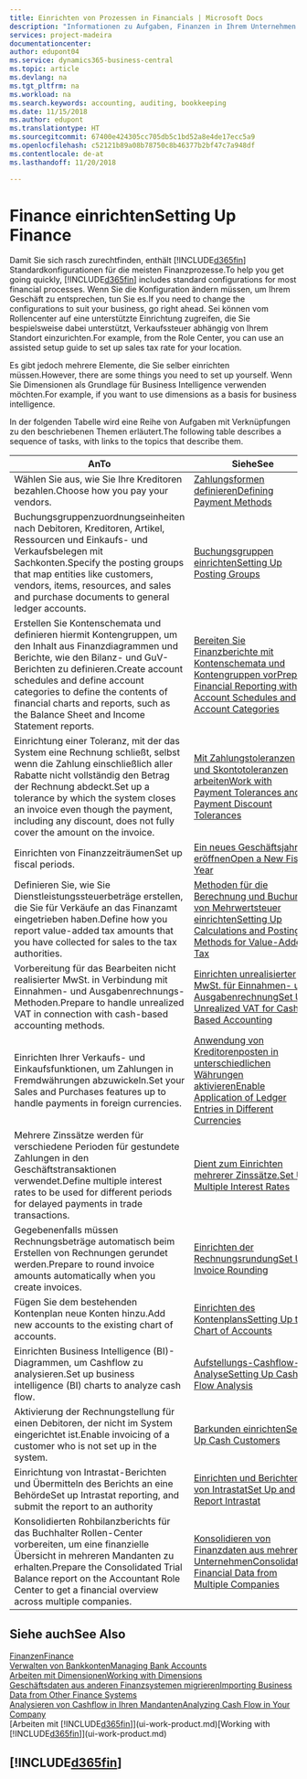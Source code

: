 ```yaml
---
title: Einrichten von Prozessen in Financials | Microsoft Docs
description: "Informationen zu Aufgaben, Finanzen in Ihrem Unternehmen einzurichten, um Ihrer Buchhaltung, oder Buchhaltungsanforderungen Prüfungen zu entsprechen."
services: project-madeira
documentationcenter: 
author: edupont04
ms.service: dynamics365-business-central
ms.topic: article
ms.devlang: na
ms.tgt_pltfrm: na
ms.workload: na
ms.search.keywords: accounting, auditing, bookkeeping
ms.date: 11/15/2018
ms.author: edupont
ms.translationtype: HT
ms.sourcegitcommit: 67400e424305cc705db5c1bd52a8e4de17ecc5a9
ms.openlocfilehash: c52121b89a08b78750c8b46377b2bf47c7a948df
ms.contentlocale: de-at
ms.lasthandoff: 11/20/2018

---
```

# <a name="setting-up-finance"></a><span data-ttu-id="677e6-103">Finance einrichten</span><span class="sxs-lookup"><span data-stu-id="677e6-103">Setting Up Finance</span></span>
<span data-ttu-id="677e6-104">Damit Sie sich rasch zurechtfinden, enthält [!INCLUDE[d365fin](includes/d365fin_md.md)]  Standardkonfigurationen für die meisten Finanzprozesse.</span><span class="sxs-lookup"><span data-stu-id="677e6-104">To help you get going quickly, [!INCLUDE[d365fin](includes/d365fin_md.md)] includes standard configurations for most financial processes.</span></span> <span data-ttu-id="677e6-105">Wenn Sie die Konfiguration ändern müssen, um Ihrem Geschäft zu entsprechen, tun Sie es.</span><span class="sxs-lookup"><span data-stu-id="677e6-105">If you need to change the configurations to suit your business, go right ahead.</span></span> <span data-ttu-id="677e6-106">Sei können vom Rollencenter auf eine unterstützte Einrichtung zugreifen, die Sie bespielsweise dabei unterstützt, Verkaufssteuer abhängig von Ihrem Standort einzurichten.</span><span class="sxs-lookup"><span data-stu-id="677e6-106">For example, from the Role Center, you can use an assisted setup guide to set up sales tax rate for your location.</span></span>  

<span data-ttu-id="677e6-107">Es gibt jedoch mehrere Elemente, die Sie selber einrichten müssen.</span><span class="sxs-lookup"><span data-stu-id="677e6-107">However, there are some things you need to set up yourself.</span></span> <span data-ttu-id="677e6-108">Wenn Sie Dimensionen als Grundlage für Business Intelligence verwenden möchten.</span><span class="sxs-lookup"><span data-stu-id="677e6-108">For example, if you want to use dimensions as a basis for business intelligence.</span></span>  

<span data-ttu-id="677e6-109">In der folgenden Tabelle wird eine Reihe von Aufgaben mit Verknüpfungen zu den beschriebenen Themen erläutert.</span><span class="sxs-lookup"><span data-stu-id="677e6-109">The following table describes a sequence of tasks, with links to the topics that describe them.</span></span>

| <span data-ttu-id="677e6-110">An</span><span class="sxs-lookup"><span data-stu-id="677e6-110">To</span></span> | <span data-ttu-id="677e6-111">Siehe</span><span class="sxs-lookup"><span data-stu-id="677e6-111">See</span></span> |
| --- | --- |
| <span data-ttu-id="677e6-112">Wählen Sie aus, wie Sie Ihre Kreditoren bezahlen.</span><span class="sxs-lookup"><span data-stu-id="677e6-112">Choose how you pay your vendors.</span></span> |[<span data-ttu-id="677e6-113">Zahlungsformen definieren</span><span class="sxs-lookup"><span data-stu-id="677e6-113">Defining Payment Methods</span></span>](finance-payment-methods.md) |
| <span data-ttu-id="677e6-114">Buchungsgruppenzuordnungseinheiten nach Debitoren, Kreditoren, Artikel, Ressourcen und Einkaufs- und Verkaufsbelegen mit Sachkonten.</span><span class="sxs-lookup"><span data-stu-id="677e6-114">Specify the posting groups that map entities like customers, vendors, items, resources, and sales and purchase documents to general ledger accounts.</span></span> |[<span data-ttu-id="677e6-115">Buchungsgruppen einrichten</span><span class="sxs-lookup"><span data-stu-id="677e6-115">Setting Up Posting Groups</span></span>](finance-posting-groups.md)|
|<span data-ttu-id="677e6-116">Erstellen Sie Kontenschemata und definieren hiermit Kontengruppen, um den Inhalt aus Finanzdiagrammen und Berichte, wie den Bilanz- und GuV-Berichten zu definieren.</span><span class="sxs-lookup"><span data-stu-id="677e6-116">Create account schedules and define account categories to define the contents of financial charts and reports, such as the Balance Sheet and Income Statement reports.</span></span>|[<span data-ttu-id="677e6-117">Bereiten Sie Finanzberichte mit Kontenschemata und Kontengruppen vor</span><span class="sxs-lookup"><span data-stu-id="677e6-117">Prepare Financial Reporting with Account Schedules and Account Categories</span></span>](bi-how-work-account-schedule.md)|
|<span data-ttu-id="677e6-118">Einrichtung einer Toleranz, mit der das System eine Rechnung schließt, selbst wenn die Zahlung einschließlich aller Rabatte nicht vollständig den Betrag der Rechnung abdeckt.</span><span class="sxs-lookup"><span data-stu-id="677e6-118">Set up a tolerance by which the system closes an invoice even though the payment, including any discount, does not fully cover the amount on the invoice.</span></span>|[<span data-ttu-id="677e6-119">Mit Zahlungstoleranzen und Skontotoleranzen arbeiten</span><span class="sxs-lookup"><span data-stu-id="677e6-119">Work with Payment Tolerances and Payment Discount Tolerances</span></span>](finance-payment-tolerance-and-payment-discount-tolerance.md)|
| <span data-ttu-id="677e6-120">Einrichten von Finanzzeiträumen</span><span class="sxs-lookup"><span data-stu-id="677e6-120">Set up fiscal periods.</span></span> |[<span data-ttu-id="677e6-121">Ein neues Geschäftsjahres eröffnen</span><span class="sxs-lookup"><span data-stu-id="677e6-121">Open a New Fiscal Year</span></span>](finance-how-open-new-fiscal-year.md) |
| <span data-ttu-id="677e6-122">Definieren Sie, wie Sie Dienstleistungssteuerbeträge erstellen, die Sie für Verkäufe an das Finanzamt eingetrieben haben.</span><span class="sxs-lookup"><span data-stu-id="677e6-122">Define how you report value-added tax amounts that you have collected for sales to the tax authorities.</span></span> |[<span data-ttu-id="677e6-123">Methoden für die Berechnung und Buchung von Mehrwertsteuer einrichten</span><span class="sxs-lookup"><span data-stu-id="677e6-123">Setting Up Calculations and Posting Methods for Value-Added Tax</span></span>](finance-setup-vat.md)|
|<span data-ttu-id="677e6-124">Vorbereitung für das Bearbeiten nicht realisierter MwSt. in Verbindung mit Einnahmen- und Ausgabenrechnungs-Methoden.</span><span class="sxs-lookup"><span data-stu-id="677e6-124">Prepare to handle unrealized VAT in connection with cash-based accounting methods.</span></span>|[<span data-ttu-id="677e6-125">Einrichten unrealisierter MwSt. für Einnahmen- und Ausgabenrechnung</span><span class="sxs-lookup"><span data-stu-id="677e6-125">Set Up Unrealized VAT for Cash-Based Accounting</span></span>](finance-setup-unrealized-vat.md)|
| <span data-ttu-id="677e6-126">Einrichten Ihrer Verkaufs- und Einkaufsfunktionen, um Zahlungen in Fremdwährungen abzuwickeln.</span><span class="sxs-lookup"><span data-stu-id="677e6-126">Set your Sales and Purchases features up to handle payments in foreign currencies.</span></span>|[<span data-ttu-id="677e6-127">Anwendung von Kreditorenposten in unterschiedlichen Währungen aktivieren</span><span class="sxs-lookup"><span data-stu-id="677e6-127">Enable Application of Ledger Entries in Different Currencies</span></span>](finance-how-enable-application-ledger-entries-different-currencies.md)
|<span data-ttu-id="677e6-128">Mehrere Zinssätze werden für verschiedene Perioden für gestundete Zahlungen in den Geschäftstransaktionen verwendet.</span><span class="sxs-lookup"><span data-stu-id="677e6-128">Define multiple interest rates to be used for different periods for delayed payments in trade transactions.</span></span>|[<span data-ttu-id="677e6-129">Dient zum Einrichten mehrerer Zinssätze.</span><span class="sxs-lookup"><span data-stu-id="677e6-129">Set Up Multiple Interest Rates</span></span>](finance-how-to-set-up-multiple-interest-rates.md)|
|<span data-ttu-id="677e6-130">Gegebenenfalls müssen Rechnungsbeträge automatisch beim Erstellen von Rechnungen gerundet werden.</span><span class="sxs-lookup"><span data-stu-id="677e6-130">Prepare to round invoice amounts automatically when you create invoices.</span></span>|[<span data-ttu-id="677e6-131">Einrichten der Rechnungsrundung</span><span class="sxs-lookup"><span data-stu-id="677e6-131">Set Up Invoice Rounding</span></span>](finance-set-up-invoice-rounding.md)|
| <span data-ttu-id="677e6-132">Fügen Sie dem bestehenden Kontenplan neue Konten hinzu.</span><span class="sxs-lookup"><span data-stu-id="677e6-132">Add new accounts to the existing chart of accounts.</span></span> |[<span data-ttu-id="677e6-133">Einrichten des Kontenplans</span><span class="sxs-lookup"><span data-stu-id="677e6-133">Setting Up the Chart of Accounts</span></span>](finance-setup-chart-accounts.md) |
| <span data-ttu-id="677e6-134">Einrichten Business Intelligence (BI)- Diagrammen, um Cashflow zu analysieren.</span><span class="sxs-lookup"><span data-stu-id="677e6-134">Set up business intelligence (BI) charts to analyze cash flow.</span></span> |[<span data-ttu-id="677e6-135">Aufstellungs-Cashflow-Analyse</span><span class="sxs-lookup"><span data-stu-id="677e6-135">Setting Up Cash Flow Analysis</span></span>](finance-setup-cash-flow-analyses.md) |
|<span data-ttu-id="677e6-136">Aktivierung der Rechnungstellung für einen Debitoren, der nicht im System eingerichtet ist.</span><span class="sxs-lookup"><span data-stu-id="677e6-136">Enable invoicing of a customer who is not set up in the system.</span></span>|[<span data-ttu-id="677e6-137">Barkunden einrichten</span><span class="sxs-lookup"><span data-stu-id="677e6-137">Set Up Cash Customers</span></span>](finance-how-to-set-up-cash-customers.md)|
| <span data-ttu-id="677e6-138">Einrichtung von Intrastat-Berichten und Übermitteln des Berichts an eine Behörde</span><span class="sxs-lookup"><span data-stu-id="677e6-138">Set up Intrastat reporting, and submit the report to an authority</span></span> | [<span data-ttu-id="677e6-139">Einrichten und Berichten von Intrastat</span><span class="sxs-lookup"><span data-stu-id="677e6-139">Set Up and Report Intrastat</span></span>](finance-how-setup-report-intrastat.md)|
|<span data-ttu-id="677e6-140">Konsolidierten Rohbilanzberichts für das Buchhalter Rollen-Center vorbereiten, um eine finanzielle Übersicht in mehreren Mandanten zu erhalten.</span><span class="sxs-lookup"><span data-stu-id="677e6-140">Prepare the Consolidated Trial Balance report on the Accountant Role Center to get a financial overview across multiple companies.</span></span>|[<span data-ttu-id="677e6-141">Konsolidieren von Finanzdaten aus mehreren Unternehmen</span><span class="sxs-lookup"><span data-stu-id="677e6-141">Consolidating Financial Data from Multiple Companies</span></span>](finance-consolidated-company-reporting.md)|

## <a name="see-also"></a><span data-ttu-id="677e6-142">Siehe auch</span><span class="sxs-lookup"><span data-stu-id="677e6-142">See Also</span></span>
[<span data-ttu-id="677e6-143">Finanzen</span><span class="sxs-lookup"><span data-stu-id="677e6-143">Finance</span></span>](finance.md)  
[<span data-ttu-id="677e6-144">Verwalten von Bankkonten</span><span class="sxs-lookup"><span data-stu-id="677e6-144">Managing Bank Accounts</span></span>](bank-manage-bank-accounts.md)  
[<span data-ttu-id="677e6-145">Arbeiten mit Dimensionen</span><span class="sxs-lookup"><span data-stu-id="677e6-145">Working with Dimensions</span></span>](finance-dimensions.md)  
[<span data-ttu-id="677e6-146">Geschäftsdaten aus anderen Finanzsystemen migrieren</span><span class="sxs-lookup"><span data-stu-id="677e6-146">Importing Business Data from Other Finance Systems</span></span>](across-import-data-configuration-packages.md)  
[<span data-ttu-id="677e6-147">Analysieren von Cashflow in Ihren Mandanten</span><span class="sxs-lookup"><span data-stu-id="677e6-147">Analyzing Cash Flow in Your Company</span></span>](finance-analyze-cash-flow.md)  
<span data-ttu-id="677e6-148">[Arbeiten mit [!INCLUDE[d365fin](includes/d365fin_md.md)]](ui-work-product.md)</span><span class="sxs-lookup"><span data-stu-id="677e6-148">[Working with [!INCLUDE[d365fin](includes/d365fin_md.md)]](ui-work-product.md)</span></span>  

## [!INCLUDE[d365fin](includes/free_trial_md.md)]  

